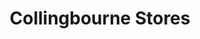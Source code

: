 ---
title: "Collingbourne Stores"
url: /collingbourne-ducis/collingbourne-stores/
shop: Lebensmittel
---
